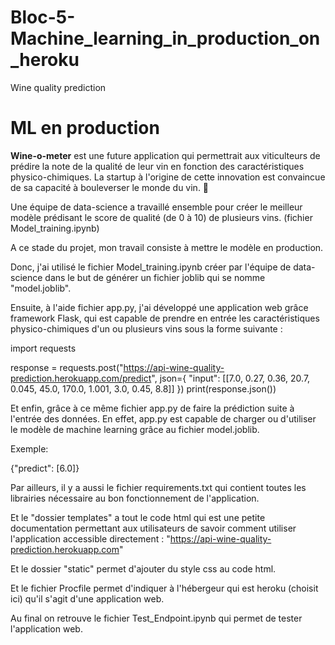 # Bloc-5-Machine_learning_in_production_on_heroku

Wine quality prediction

# ML en production

**Wine-o-meter** est une future application qui permettrait aux viticulteurs de prédire la note de la qualité de leur vin en fonction des caractéristiques physico-chimiques. 
La startup à l'origine de cette innovation est convaincue de sa capacité à bouleverser le monde du vin. 🍷

Une équipe de data-science a travaillé ensemble pour créer le meilleur modèle prédisant le score de qualité (de 0 à 10) de plusieurs vins. (fichier Model_training.ipynb)

A ce stade du projet, mon travail consiste à mettre le modèle en production.

Donc, j'ai utilisé le fichier Model_training.ipynb créer par l'équipe de data-science dans le but de générer un fichier joblib qui se nomme "model.joblib".

Ensuite, à l'aide fichier app.py, j'ai développé une application web grâce framework Flask, qui est capable de prendre en entrée les caractéristiques physico-chimiques d'un ou plusieurs vins sous la forme suivante : 

import requests

response = requests.post("https://api-wine-quality-prediction.herokuapp.com/predict", json={
    "input": [[7.0, 0.27, 0.36, 20.7, 0.045, 45.0, 170.0, 1.001, 3.0, 0.45, 8.8]]
})
print(response.json())


Et enfin, grâce à ce même fichier app.py de faire la prédiction suite à l'entrée des données. En effet, app.py est capable de charger ou d'utiliser le modèle de machine learning grâce au fichier model.joblib.

Exemple:

{"predict": [6.0]}


Par ailleurs, il y a aussi le fichier requirements.txt qui contient toutes les librairies nécessaire au bon fonctionnement de l'application.

Et le "dossier templates" a tout le code html qui est une petite documentation permettant aux utilisateurs de savoir comment utiliser l'application accessible directement :
"https://api-wine-quality-prediction.herokuapp.com"

Et le dossier "static" permet d'ajouter du style css au code html.

Et le fichier Procfile permet d'indiquer à l'hébergeur qui est heroku (choisit ici) qu'il s'agit d'une application web.

Au final on retrouve le fichier Test_Endpoint.ipynb qui permet de tester l'application web.









